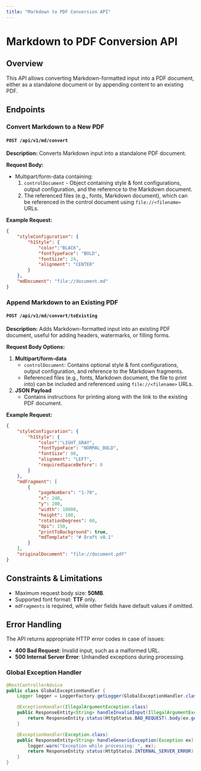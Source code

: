```yaml
---
title: "Markdown to PDF Conversion API"
---
```


# Markdown to PDF Conversion API

## Overview
This API allows converting Markdown-formatted input into a PDF document, either as a standalone document or by appending content to an existing PDF.

## Endpoints

### Convert Markdown to a New PDF

#### `POST /api/v1/md/convert`

**Description:**
Converts Markdown input into a standalone PDF document.

**Request Body:**
- Multipart/form-data containing:
  1. `controlDocument` - Object containing style & font configurations, output configuration, and the reference to the Markdown document.
  2. The referenced files (e.g., fonts, Markdown document), which can be referenced in the control document using `file://<filename>` URLs.

**Example Request:**
```json
{
    "styleConfiguration": {
        "h1Style": {
            "color":"BLACK",
            "fontTypeFace": "BOLD",
            "fontSize": 24,
            "alignment": "CENTER"
        }
    },
    "mdDocument": "file://document.md"
}
```

### Append Markdown to an Existing PDF

#### `POST /api/v1/md/convert/toExisting`

**Description:**
Adds Markdown-formatted input into an existing PDF document, useful for adding headers, watermarks, or filling forms.

**Request Body Options:**
1. **Multipart/form-data**
   - `controlDocument`: Contains optional style & font configurations, output configuration, and reference to the Markdown fragments.
   - Referenced files (e.g., fonts, Markdown document, the file to print into) can be included and referenced using `file://<filename>` URLs.
2. **JSON Payload**
   - Contains instructions for printing along with the link to the existing PDF document.

**Example Request:**
```json
{
    "styleConfiguration": {
        "h1Style": {
            "color":"LIGHT_GRAY",
            "fontTypeFace": "NORMAL_BOLD",
            "fontSize": 90,
            "alignment": "LEFT",
            "requiredSpaceBefore": 0
        }
    },
    "mdFragment": [
        {
            "pageNumbers": "1-70",
            "x": 240,
            "y": 200,
            "width": 10000,
            "height": 100,
            "rotationDegrees": 60,
            "dpi": 150,
            "printToBackground": true,
            "mdTemplate": "# Draft v0.1"
        }
    ],
    "originalDocument": "file://document.pdf"
}
```

## Constraints & Limitations
- Maximum request body size: **50MB**.
- Supported font format: **TTF** only.
- `mdFragments` is required, while other fields have default values if omitted.

## Error Handling

The API returns appropriate HTTP error codes in case of issues:
- **400 Bad Request**: Invalid input, such as a malformed URL.
- **500 Internal Server Error**: Unhandled exceptions during processing.

### Global Exception Handler

```java
@RestControllerAdvice
public class GlobalExceptionHandler {
    Logger logger = LoggerFactory.getLogger(GlobalExceptionHandler.class);

    @ExceptionHandler(IllegalArgumentException.class)
    public ResponseEntity<String> handleInvalidInput(IllegalArgumentException ex) {
        return ResponseEntity.status(HttpStatus.BAD_REQUEST).body(ex.getMessage());
    }

    @ExceptionHandler(Exception.class)
    public ResponseEntity<String> handleGenericException(Exception ex) {
        logger.warn("Exception while processing: ", ex);
        return ResponseEntity.status(HttpStatus.INTERNAL_SERVER_ERROR).body("An error occurred: " + ex.getMessage());
    }
}
```

